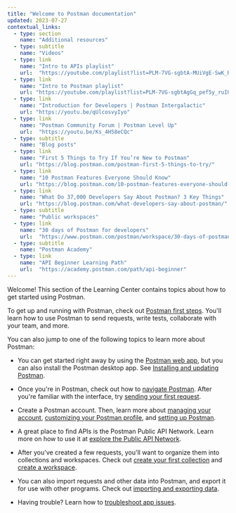 ```yaml
---
title: "Welcome to Postman documentation"
updated: 2023-07-27
contextual_links:
  - type: section
    name: "Additional resources"
  - type: subtitle
    name: "Videos"
  - type: link
    name: "Intro to APIs playlist"
    url:  "https://youtube.com/playlist?list=PLM-7VG-sgbtA-MUiVgE-SwK_RkYgesikH"
  - type: link
    name: "Intro to Postman playlist"
    url: "https://youtube.com/playlist?list=PLM-7VG-sgbtAgGq_pef5y_ruIUBPpUgNJ"
  - type: link
    name: "Introduction for Developers | Postman Intergalactic"
    url: "https://youtu.be/qUlcosvyIyo"
  - type: link
    name: "Postman Community Forum | Postman Level Up"
    url:  "https://youtu.be/Ks_4H58eCQc"
  - type: subtitle
    name: "Blog posts"
  - type: link
    name: "First 5 Things to Try If You’re New to Postman"
    url: "https://blog.postman.com/postman-first-5-things-to-try/"
  - type: link
    name: "10 Postman Features Everyone Should Know"
    url: "https://blog.postman.com/10-postman-features-everyone-should-know/"
  - type: link
    name: "What Do 37,000 Developers Say About Postman? 3 Key Things"
    url: "https://blog.postman.com/what-developers-say-about-postman/"
  - type: subtitle
    name: "Public workspaces"
  - type: link
    name: "30 days of Postman for developers"
    url:  "https://www.postman.com/postman/workspace/30-days-of-postman-for-developers/overview"
  - type: subtitle
    name: "Postman Academy"
  - type: link
    name: "API Beginner Learning Path"
    url:  "https://academy.postman.com/path/api-beginner"
---
```


Welcome! This section of the Learning Center contains topics about how to get started using Postman.

To get up and running with Postman, check out [Postman first steps](/docs/getting-started/first-steps/overview/). You'll learn how to use Postman to send requests, write tests, collaborate with your team, and more.

You can also jump to one of the following topics to learn more about Postman:

* You can get started right away by using the [Postman web app](https://go.postman.co/), but you can also install the Postman desktop app. See [Installing and updating Postman](/docs/getting-started/installation/installation-and-updates/).

* Once you're in Postman, check out how to [navigate Postman](/docs/getting-started/basics/navigating-postman/). After you're familiar with the interface, try [sending your first request](/docs/getting-started/first-steps/sending-the-first-request/).

* Create a Postman account. Then, learn more about [managing your account](/docs/getting-started/installation/postman-account/), [customizing your Postman profile](/docs/getting-started/installation/postman-profile/), and [setting up Postman](/docs/getting-started/installation/settings/).

* A great place to find APIs is the Postman Public API Network. Learn more on how to use it at [explore the Public API Network](/docs/getting-started/first-steps/exploring-public-api-network/).

* After you've created a few requests, you'll want to organize them into collections and workspaces. Check out [create your first collection](/docs/getting-started/first-steps/creating-the-first-collection/) and [create a workspace](/docs/getting-started/first-steps/creating-your-first-workspace/).

* You can also import requests and other data into Postman, and export it for use with other programs. Check out [importing and exporting data](/docs/getting-started/importing-and-exporting/importing-and-exporting-overview/).

* Having trouble? Learn how to [troubleshoot app issues](/docs/introduction/troubleshooting-inapp/).
